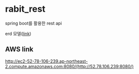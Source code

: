 # rabit_rest
spring boot를 활용한 rest api

erd 모델([link](https://www.erdcloud.com/d/EArnKTpftFjudFA5X))

## AWS link
http://ec2-52-78-106-239.ap-northeast-2.compute.amazonaws.com:8080/(http://52.78.106.239:8080/)
